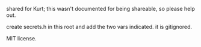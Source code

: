 shared for Kurt; this wasn't documented for being shareable, so please help out.

create secrets.h in this root and add the two vars indicated. it is gitignored.

MIT license.
